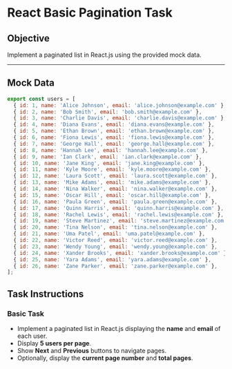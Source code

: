 # React Basic Pagination Task

## Objective
Implement a paginated list in React.js using the provided mock data.

---

## Mock Data

```js
export const users = [
  { id: 1, name: 'Alice Johnson', email: 'alice.johnson@example.com' },
  { id: 2, name: 'Bob Smith', email: 'bob.smith@example.com' },
  { id: 3, name: 'Charlie Davis', email: 'charlie.davis@example.com' },
  { id: 4, name: 'Diana Evans', email: 'diana.evans@example.com' },
  { id: 5, name: 'Ethan Brown', email: 'ethan.brown@example.com' },
  { id: 6, name: 'Fiona Lewis', email: 'fiona.lewis@example.com' },
  { id: 7, name: 'George Hall', email: 'george.hall@example.com' },
  { id: 8, name: 'Hannah Lee', email: 'hannah.lee@example.com' },
  { id: 9, name: 'Ian Clark', email: 'ian.clark@example.com' },
  { id: 10, name: 'Jane King', email: 'jane.king@example.com' },
  { id: 11, name: 'Kyle Moore', email: 'kyle.moore@example.com' },
  { id: 12, name: 'Laura Scott', email: 'laura.scott@example.com' },
  { id: 13, name: 'Mike Adams', email: 'mike.adams@example.com' },
  { id: 14, name: 'Nina Walker', email: 'nina.walker@example.com' },
  { id: 15, name: 'Oscar Hill', email: 'oscar.hill@example.com' },
  { id: 16, name: 'Paula Green', email: 'paula.green@example.com' },
  { id: 17, name: 'Quinn Harris', email: 'quinn.harris@example.com' },
  { id: 18, name: 'Rachel Lewis', email: 'rachel.lewis@example.com' },
  { id: 19, name: 'Steve Martinez', email: 'steve.martinez@example.com' },
  { id: 20, name: 'Tina Nelson', email: 'tina.nelson@example.com' },
  { id: 21, name: 'Uma Patel', email: 'uma.patel@example.com' },
  { id: 22, name: 'Victor Reed', email: 'victor.reed@example.com' },
  { id: 23, name: 'Wendy Young', email: 'wendy.young@example.com' },
  { id: 24, name: 'Xander Brooks', email: 'xander.brooks@example.com' },
  { id: 25, name: 'Yara Adams', email: 'yara.adams@example.com' },
  { id: 26, name: 'Zane Parker', email: 'zane.parker@example.com' },
];
```

## Task Instructions

### Basic Task
- Implement a paginated list in React.js displaying the **name** and **email** of each user.
- Display **5 users per page**.
- Show **Next** and **Previous** buttons to navigate pages.
- Optionally, display the **current page number** and **total pages**.

